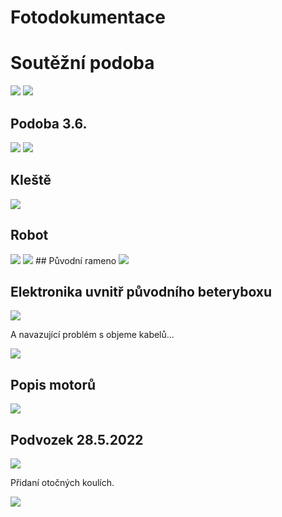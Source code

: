 # Fotodokumentace

# Soutěžní podoba
<img src = "5_6_2022ZBoku.jpg">
<img src = "5_6_2022ZePredu.jpg">

## Podoba 3.6.
<img src = "3_6_podobaA.jpg">
<img src = "3_6_podobaB.jpg">

## Kleště
<img src = "NoveKleste.jpg">


## Robot
<img src = "RobotZleva.jpg">
<img src = "RobotZprava.jpg">
## Původní rameno
<img src = "PuvodniRobot.jpg">


## Elektronika uvnitř původního beteryboxu
<img src = "UkazkaElektroniky.jpg">
 
 A navazující problém s objeme kabelů...

 <img src = "ProstorovyProblem.jpg">

 ## Popis motorů

 <img src = "PohybMotoru.jpg">

  ## Podvozek 28.5.2022

 <img src = "Podvozek28_5a.jpg">

 Přidaní otočných koulích.

  <img src = "Podvozek28_5b.jpg">